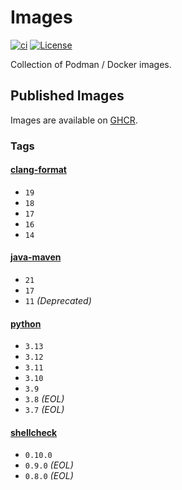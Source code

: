 # Images

[![ci](https://github.com/jhnc-oss/images/actions/workflows/ci.yml/badge.svg)](https://github.com/jhnc-oss/images/actions/workflows/ci.yml)
[![License](https://img.shields.io/badge/license-MIT-yellow.svg)](LICENSE)

Collection of Podman / Docker images.

## Published Images

Images are available on [GHCR](https://github.com/orgs/jhnc-oss/packages?repo_name=images).

### Tags

#### [clang-format](./clang-format/Dockerfile)

- `19`
- `18`
- `17`
- `16`
- `14`

#### [java-maven](./java-maven/Dockerfile)

- `21`
- `17`
- `11` *(Deprecated)*

#### [python](./python/Dockerfile)

- `3.13`
- `3.12`
- `3.11`
- `3.10`
- `3.9`
- `3.8` *(EOL)*
- `3.7` *(EOL)*

#### [shellcheck](./shellcheck/Dockerfile)

- `0.10.0`
- `0.9.0` *(EOL)*
- `0.8.0` *(EOL)*


